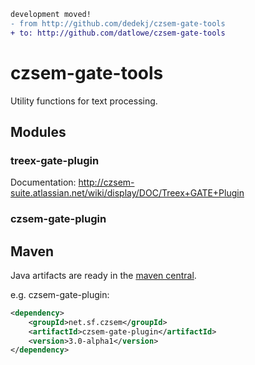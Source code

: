 ```diff
development moved!
- from http://github.com/dedekj/czsem-gate-tools
+ to: http://github.com/datlowe/czsem-gate-tools
```

# czsem-gate-tools

Utility functions for text processing.

## Modules

### treex-gate-plugin
Documentation: http://czsem-suite.atlassian.net/wiki/display/DOC/Treex+GATE+Plugin

### czsem-gate-plugin

## Maven

Java artifacts are ready in the [maven central](http://search.maven.org/#search%7Cga%7C1%7Cg%3A%22net.sf.czsem%22).

e.g. czsem-gate-plugin:

```xml
<dependency>
    <groupId>net.sf.czsem</groupId>
    <artifactId>czsem-gate-plugin</artifactId>
    <version>3.0-alpha1</version>
</dependency>
```

